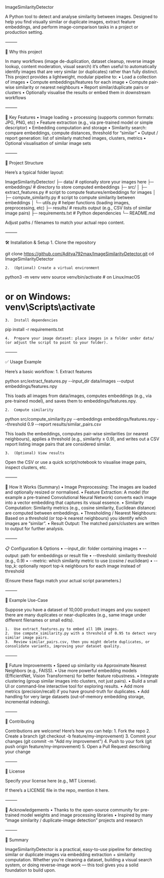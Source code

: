 ImageSimilarityDetector

A Python tool to detect and analyse similarity between images. Designed to help you find visually similar or duplicate images, extract feature embeddings, and perform image-comparison tasks in a project or production setting.

⸻

🚀 Why this project

In many workflows (image de-duplication, dataset cleanup, reverse image lookup, content moderation, visual search) it’s often useful to automatically identify images that are very similar (or duplicates) rather than fully distinct.
This project provides a lightweight, modular pipeline to:
	•	Load a collection of images
	•	Compute embeddings/features for each image
	•	Compute pair-wise similarity or nearest neighbours
	•	Report similar/duplicate pairs or clusters
	•	Optionally visualise the results or embed them in downstream workflows

⸻

🎯 Key Features
	•	Image loading + processing (supports common formats: JPG, PNG, etc)
	•	Feature extraction (e.g., via pre-trained model or simple descriptor)
	•	Embedding computation and storage
	•	Similarity search: compare embeddings, compute distances, threshold for “similar”
	•	Output / report generation: list of similarly matched images, clusters, metrics
	•	Optional visualisation of similar image sets

⸻

🧱 Project Structure

Here’s a typical folder layout:

ImageSimilarityDetector/
├─ data/                  # optionally store your images here
├─ embeddings/            # directory to store computed embeddings
├─ src/
│   ├─ extract_features.py   # script to compute features/embeddings for images
│   ├─ compute_similarity.py # script to compute similarity between embeddings
│   └─ utils.py              # helper functions (loading images, preprocessing, etc)
├─ results/               # results output (e.g., CSV lists of similar image pairs)
├─ requirements.txt       # Python dependencies
└─ README.md

Adjust paths / filenames to match your actual repo content.

⸻

🛠 Installation & Setup
	1.	Clone the repository

git clone https://github.com/Aditya792max/ImageSimilarityDetector.git
cd ImageSimilarityDetector


	2.	(Optional) Create a virtual environment

python3 -m venv venv
source venv/bin/activate   # on Linux/macOS
# or on Windows: venv\Scripts\activate


	3.	Install dependencies

pip install -r requirements.txt


	4.	Prepare your image dataset: place images in a folder under data/ (or adjust the script to point to your folder).

⸻

✅ Usage Example

Here’s a basic workflow:
	1.	Extract features

python src/extract_features.py --input_dir data/images --output embeddings/features.npy

This loads all images from data/images, computes embeddings (e.g., via pre-trained model), and saves them to embeddings/features.npy.

	2.	Compute similarity

python src/compute_similarity.py --embeddings embeddings/features.npy --threshold 0.9 --report results/similar_pairs.csv

This loads the embeddings, computes pair-wise similarities (or nearest neighbours), applies a threshold (e.g., similarity ≥ 0.9), and writes out a CSV report listing image pairs that are considered similar.

	3.	(Optional) View results
Open the CSV or use a quick script/notebook to visualise image pairs, inspect clusters, etc.

⸻

🧠 How It Works (Summary)
	•	Image Preprocessing: The images are loaded and optionally resized or normalised.
	•	Feature Extraction: A model (for example a pre-trained Convolutional Neural Network) converts each image into a vector embedding that captures its visual essence.
	•	Similarity Computation: Similarity metrics (e.g., cosine similarity, Euclidean distance) are computed between embeddings.
	•	Thresholding / Nearest Neighbours: Based on a threshold (or top-k nearest neighbours) you identify which images are “similar”.
	•	Result Output: The matched pairs/clusters are written to output for further analysis.

⸻

📋 Configuration & Options
	•	--input_dir: folder containing images
	•	--output: path for embeddings or result file
	•	--threshold: similarity threshold (e.g., 0.9)
	•	--metric: which similarity metric to use (cosine / euclidean)
	•	--top_k: optionally report top-k neighbours for each image instead of threshold

(Ensure these flags match your actual script parameters.)

⸻

🧪 Example Use-Case

Suppose you have a dataset of 10,000 product images and you suspect there are many duplicates or near-duplicates (e.g., same image under different filenames or small edits).

	1.	Use extract_features.py to embed all 10k images.
	2.	Use compute_similarity.py with a threshold of 0.95 to detect very similar image pairs.
	3.	Review similar_pairs.csv, then you might delete duplicates, or consolidate variants, improving your dataset quality.

⸻

🔧 Future Improvements
	•	Speed up similarity via Approximate Nearest Neighbors (e.g., FAISS).
	•	Use more powerful embedding models (EfficientNet, Vision Transformers) for better feature robustness.
	•	Integrate clustering (group similar images into clusters, not just pairs).
	•	Build a small UI or command-line interactive tool for exploring results.
	•	Add more metrics (precision/recall) if you have ground-truth for duplicates.
	•	Add handling for very large datasets (out-of-memory embedding storage, incremental indexing).

⸻

👥 Contributing

Contributions are welcome! Here’s how you can help:
	1.	Fork the repo
	2.	Create a branch (git checkout -b feature/my-improvement)
	3.	Commit your changes (git commit -m "Add my improvement")
	4.	Push to your fork (git push origin feature/my-improvement)
	5.	Open a Pull Request describing your change

⸻

📄 License

Specify your license here (e.g., MIT License).

If there’s a LICENSE file in the repo, mention it here.

⸻

🙏 Acknowledgements
	•	Thanks to the open-source community for pre-trained model weights and image processing libraries
	•	Inspired by many “image similarity / duplicate-image detection” projects and research

⸻

📝 Summary

ImageSimilarityDetector is a practical, easy-to-use pipeline for detecting similar or duplicate images via embedding extraction + similarity computation. Whether you’re cleaning a dataset, building a visual search system, or doing reverse-image work — this tool gives you a solid foundation to build upon.
